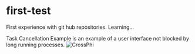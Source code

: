 # first-test
First experience with git hub repositories. Learning...

Task Cancellation Example is an example of a user interface not blocked by long running processes.
![CrossPhi](https://github.com/jakeb211/first-test/assets/13512519/65ffeb08-37a7-45ae-86cd-e8095e1c69c5)

